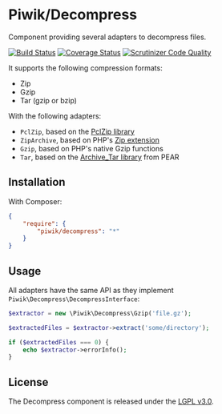 # Piwik/Decompress

Component providing several adapters to decompress files.

[![Build Status](https://travis-ci.org/piwik/component-decompress.svg?branch=master)](https://travis-ci.org/piwik/component-decompress)
[![Coverage Status](https://coveralls.io/repos/piwik/component-decompress/badge.png?branch=master)](https://coveralls.io/r/piwik/component-decompress?branch=master)
[![Scrutinizer Code Quality](https://scrutinizer-ci.com/g/piwik/component-decompress/badges/quality-score.png?b=master)](https://scrutinizer-ci.com/g/piwik/component-decompress/?branch=master)

It supports the following compression formats:

- Zip
- Gzip
- Tar (gzip or bzip)

With the following adapters:

- `PclZip`, based on the [PclZip library](http://www.phpconcept.net/pclzip/)
- `ZipArchive`, based on PHP's [Zip extension](http://fr.php.net/manual/en/book.zip.php)
- `Gzip`, based on PHP's native Gzip functions
- `Tar`, based on the [Archive_Tar library](https://github.com/pear/Archive_Tar) from PEAR

## Installation

With Composer:

```json
{
    "require": {
        "piwik/decompress": "*"
    }
}
```

## Usage

All adapters have the same API as they implement `Piwik\Decompress\DecompressInterface`:

```php
$extractor = new \Piwik\Decompress\Gzip('file.gz');

$extractedFiles = $extractor->extract('some/directory');

if ($extractedFiles === 0) {
    echo $extractor->errorInfo();
}
```

## License

The Decompress component is released under the [LGPL v3.0](http://choosealicense.com/licenses/lgpl-3.0/).
